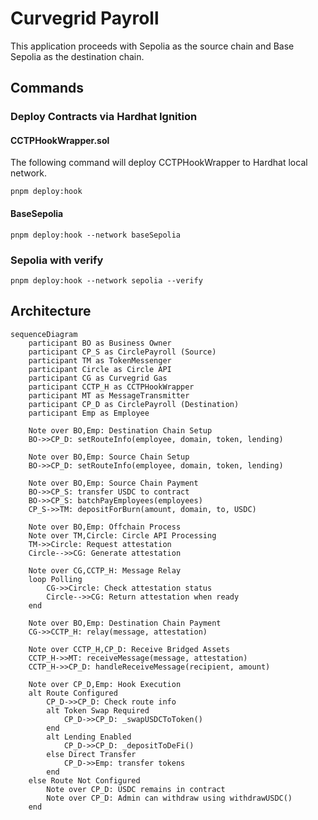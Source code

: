 # Curvegrid Payroll

This application proceeds with Sepolia as the source chain and Base Sepolia as the destination chain.

## Commands

### Deploy Contracts via Hardhat Ignition

#### CCTPHookWrapper.sol

The following command will deploy CCTPHookWrapper to Hardhat local network.

```
pnpm deploy:hook
```

#### BaseSepolia

```
pnpm deploy:hook --network baseSepolia
```

### Sepolia with verify

```
pnpm deploy:hook --network sepolia --verify
```

## Architecture

```mermaid
sequenceDiagram
    participant BO as Business Owner
    participant CP_S as CirclePayroll (Source)
    participant TM as TokenMessenger
    participant Circle as Circle API
    participant CG as Curvegrid Gas
    participant CCTP_H as CCTPHookWrapper
    participant MT as MessageTransmitter
    participant CP_D as CirclePayroll (Destination)
    participant Emp as Employee

    Note over BO,Emp: Destination Chain Setup
    BO->>CP_D: setRouteInfo(employee, domain, token, lending)

    Note over BO,Emp: Source Chain Setup
    BO->>CP_D: setRouteInfo(employee, domain, token, lending)

    Note over BO,Emp: Source Chain Payment
    BO->>CP_S: transfer USDC to contract
    BO->>CP_S: batchPayEmployees(employees)
    CP_S->>TM: depositForBurn(amount, domain, to, USDC)
    
    Note over BO,Emp: Offchain Process
    Note over TM,Circle: Circle API Processing
    TM->>Circle: Request attestation
    Circle-->>CG: Generate attestation

    Note over CG,CCTP_H: Message Relay
    loop Polling
        CG->>Circle: Check attestation status
        Circle-->>CG: Return attestation when ready
    end
    
    Note over BO,Emp: Destination Chain Payment
    CG->>CCTP_H: relay(message, attestation)
    
    Note over CCTP_H,CP_D: Receive Bridged Assets
    CCTP_H->>MT: receiveMessage(message, attestation)
    CCTP_H->>CP_D: handleReceiveMessage(recipient, amount)
    
    Note over CP_D,Emp: Hook Execution
    alt Route Configured
        CP_D->>CP_D: Check route info
        alt Token Swap Required
            CP_D->>CP_D: _swapUSDCToToken()
        end
        alt Lending Enabled
            CP_D->>CP_D: _depositToDeFi()
        else Direct Transfer
            CP_D->>Emp: transfer tokens
        end
    else Route Not Configured
        Note over CP_D: USDC remains in contract
        Note over CP_D: Admin can withdraw using withdrawUSDC()
    end
```
